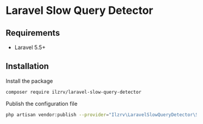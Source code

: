 # Laravel Slow Query Detector

## Requirements
 * Laravel 5.5+
 
## Installation
Install the package
```bash
composer require ilzrv/laravel-slow-query-detector
```

Publish the configuration file
```bash
php artisan vendor:publish --provider="Ilzrv\LaravelSlowQueryDetector\ServiceProvider"
```
